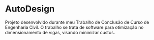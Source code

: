 # AutoDesign

Projeto desenvolvido durante meu Trabalho de Conclusão de Curso de Engenharia Civil.
O trabalho se trata de software para otimização no dimensionamento de vigas, visando minimizar custos.
